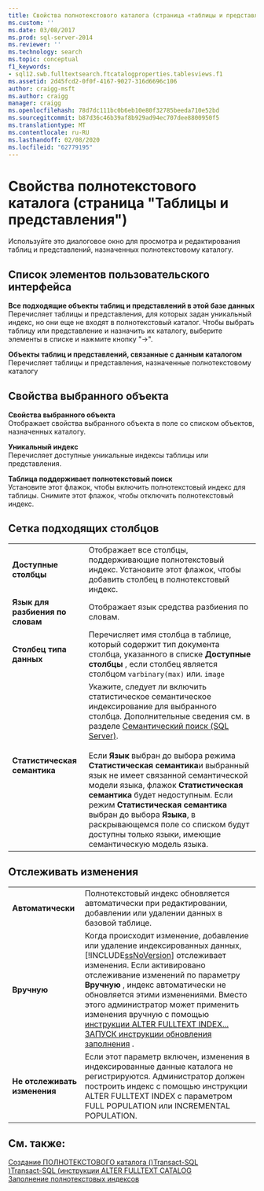 ```yaml
---
title: Свойства полнотекстового каталога (страница «таблицы и представления») | Документация Майкрософт
ms.custom: ''
ms.date: 03/08/2017
ms.prod: sql-server-2014
ms.reviewer: ''
ms.technology: search
ms.topic: conceptual
f1_keywords:
- sql12.swb.fulltextsearch.ftcatalogproperties.tablesviews.f1
ms.assetid: 2d45fcd2-0f0f-4167-9027-316d6696c106
author: craigg-msft
ms.author: craigg
manager: craigg
ms.openlocfilehash: 78d7dc111bc0b6eb10e80f32785beeda710e52bd
ms.sourcegitcommit: b87d36c46b39af8b929ad94ec707dee8800950f5
ms.translationtype: MT
ms.contentlocale: ru-RU
ms.lasthandoff: 02/08/2020
ms.locfileid: "62779195"
---
```

# <a name="full-text-catalog-properties-tables-and-views-page"></a>Свойства полнотекстового каталога (страница "Таблицы и представления")
  Используйте это диалоговое окно для просмотра и редактирования таблиц и представлений, назначенных полнотекстовому каталогу.  
  
## <a name="uielement-list"></a>Список элементов пользовательского интерфейса  
 **Все подходящие объекты таблиц и представлений в этой базе данных**  
 Перечисляет таблицы и представления, для которых задан уникальный индекс, но они еще не входят в полнотекстовый каталог. Чтобы выбрать таблицу или представление и назначить их каталогу, выберите элементы в списке и нажмите кнопку "->".  
  
 **Объекты таблиц и представлений, связанные с данным каталогом**  
 Перечисляет таблицы и представления, назначенные полнотекстовому каталогу  
  
## <a name="selected-object-properties"></a>Свойства выбранного объекта  
 **Свойства выбранного объекта**  
 Отображает свойства выбранного объекта в поле со списком объектов, назначенных каталогу.  
  
 **Уникальный индекс**  
 Перечисляет доступные уникальные индексы таблицы или представления.  
  
 **Таблица поддерживает полнотекстовый поиск**  
 Установите этот флажок, чтобы включить полнотекстовый индекс для таблицы. Снимите этот флажок, чтобы отключить полнотекстовый индекс.  
  
## <a name="eligible-columns-grid"></a>Сетка подходящих столбцов  
  
|||  
|-|-|  
|**Доступные столбцы**|Отображает все столбцы, поддерживающие полнотекстовый индекс. Установите этот флажок, чтобы добавить столбец в полнотекстовый индекс.|  
|**Язык для разбиения по словам**|Отображает язык средства разбиения по словам.|  
|**Столбец типа данных**|Перечисляет имя столбца в таблице, который содержит тип документа столбца, указанного в списке **Доступные столбцы** , если столбец является столбцом `varbinary(max)` или. `image`|  
|**Статистическая семантика**|Укажите, следует ли включить статистическое семантическое индексирование для выбранного столбца. Дополнительные сведения см. в разделе [Семантический поиск (SQL Server)](../relational-databases/search/semantic-search-sql-server.md).<br /><br /> Если **Язык** выбран до выбора режима **Статистическая семантика**и выбранный язык не имеет связанной семантической модели языка, флажок **Статистическая семантика** будет недоступным. Если режим **Статистическая семантика** выбран до выбора **Языка**, в раскрывающемся поле со списком будут доступны только языки, имеющие семантическую модель языка.|  
  
## <a name="track-changes"></a>Отслеживать изменения  
  
|||  
|-|-|  
|**Автоматически**|Полнотекстовый индекс обновляется автоматически при редактировании, добавлении или удалении данных в базовой таблице.|  
|**Вручную**|Когда происходит изменение, добавление или удаление индексированных данных, [!INCLUDE[ssNoVersion](../includes/ssnoversion-md.md)] отслеживает изменения. Если активировано отслеживание изменений по параметру **Вручную** , индекс автоматически не обновляется этими изменениями. Вместо этого администратор может применить изменения вручную с помощью [инструкции ALTER FULLTEXT INDEX... ЗАПУСК инструкции обновления заполнения](/sql/t-sql/statements/alter-fulltext-index-transact-sql) .|  
|**Не отслеживать изменения**|Если этот параметр включен, изменения в индексированные данные каталога не регистрируются. Администратор должен построить индекс с помощью инструкции ALTER FULLTEXT INDEX с параметром FULL POPULATION или INCREMENTAL POPULATION.|  
  
## <a name="see-also"></a>См. также:  
 [Создание ПОЛНОТЕКСТОВОГО каталога &#40;&#41;Transact-SQL](/sql/t-sql/statements/create-fulltext-catalog-transact-sql)   
 [&#41;Transact-SQL &#40;инструкции ALTER FULLTEXT CATALOG](/sql/t-sql/statements/alter-fulltext-catalog-transact-sql)   
 [Заполнение полнотекстовых индексов](../relational-databases/indexes/indexes.md)  
  
  
